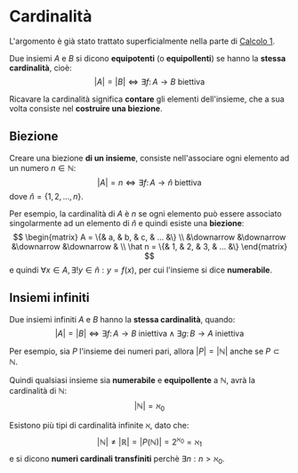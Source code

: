 # Cardinalità

L'argomento è già stato trattato superficialmente nella parte di [Calcolo 1](../../ct0432/02/04/README.md).

Due insiemi $A$ e $B$ si dicono **equipotenti** (o **equipollenti**) se hanno la **stessa cardinalità**, cioè:
$$|A| = |B| \Leftrightarrow \exists f\colon A \to B \text{ biettiva}$$

Ricavare la cardinalità significa **contare** gli elementi dell'insieme, che a sua volta consiste nel **costruire una biezione**.

## Biezione

Creare una biezione **di un insieme**, consiste nell'associare ogni elemento ad un numero $n \in \mathbb{N}$:
$$|A| = n \Leftrightarrow \exists f\colon A \to \hat n \text{ biettiva}$$
dove $\hat n = \{1, 2, ..., n\}$.

Per esempio, la cardinalità di $A$ è $n$ se ogni elemento può essere associato singolarmente ad un elemento di $\hat n$ e quindi esiste una **biezione**:
$$
\begin{matrix}
A = \{& a, & b, & c, & ... &\} \\
&\downarrow &\downarrow &\downarrow &\downarrow & \\
\hat n = \{& 1, & 2, & 3, & ... &\}
\end{matrix}
$$
e quindi $\forall x \in A, \exists! y \in \hat n : y = f(x)$, per cui l'insieme si dice **numerabile**.

## Insiemi infiniti

Due insiemi infiniti $A$ e $B$ hanno la **stessa cardinalità**, quando:
$$|A| = |B| \Leftrightarrow \exists f\colon A \to B \text{ iniettiva} \land \exists g\colon B \to A \text{ iniettiva}$$

Per esempio, sia $P$ l'insieme dei numeri pari, allora $|P| = |\mathbb{N}|$ anche se $P \subset \mathbb{N}$.

Quindi qualsiasi insieme sia **numerabile** e **equipollente** a $\mathbb{N}$, avrà la cardinalità di $\mathbb{N}$:
$$|\mathbb{N}| = \aleph_0$$

Esistono più tipi di cardinalità infinite $\aleph$, dato che:
$$|\mathbb{N}| \neq |\mathbb{R}| = |P(\mathbb{N})| = 2^{\aleph_0} = \aleph_1$$
e si dicono **numeri cardinali transfiniti** perchè $\exists n : n > \aleph_0$.
